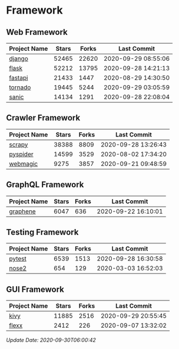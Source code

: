 # Framework

## Web Framework

| Project Name | Stars | Forks | Last Commit |
| ------------ | ----- | ----- | ----------- |
| [django](https://github.com/django/django) | 52465 | 22620 | 2020-09-29 08:55:06 |
| [flask](https://github.com/pallets/flask) | 52212 | 13795 | 2020-09-28 14:21:13 |
| [fastapi](https://github.com/tiangolo/fastapi) | 21433 | 1447 | 2020-08-29 14:30:50 |
| [tornado](https://github.com/tornadoweb/tornado) | 19445 | 5244 | 2020-09-29 03:05:59 |
| [sanic](https://github.com/huge-success/sanic) | 14134 | 1291 | 2020-09-28 22:08:04 |

## Crawler Framework

| Project Name | Stars | Forks | Last Commit |
| ------------ | ----- | ----- | ----------- |
| [scrapy](https://github.com/scrapy/scrapy) | 38388 | 8809 | 2020-09-28 13:26:43 |
| [pyspider](https://github.com/binux/pyspider) | 14599 | 3529 | 2020-08-02 17:34:20 |
| [webmagic](https://github.com/code4craft/webmagic) | 9275 | 3857 | 2020-09-21 09:48:59 |

## GraphQL Framework

| Project Name | Stars | Forks | Last Commit |
| ------------ | ----- | ----- | ----------- |
| [graphene](https://github.com/graphql-python/graphene) | 6047 | 636 | 2020-09-22 16:10:01 |

## Testing Framework

| Project Name | Stars | Forks | Last Commit |
| ------------ | ----- | ----- | ----------- |
| [pytest](https://github.com/pytest-dev/pytest) | 6539 | 1513 | 2020-09-28 16:30:58 |
| [nose2](https://github.com/nose-devs/nose2) | 654 | 129 | 2020-03-03 16:52:03 |

## GUI Framework

| Project Name | Stars | Forks | Last Commit |
| ------------ | ----- | ----- | ----------- |
| [kivy](https://github.com/kivy/kivy) | 11885 | 2516 | 2020-09-29 20:55:45 |
| [flexx](https://github.com/flexxui/flexx) | 2412 | 226 | 2020-09-07 13:32:02 |

*Update Date: 2020-09-30T06:00:42*